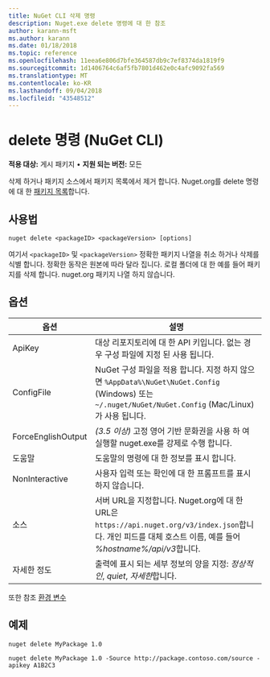 ```yaml
---
title: NuGet CLI 삭제 명령
description: Nuget.exe delete 명령에 대 한 참조
author: karann-msft
ms.author: karann
ms.date: 01/18/2018
ms.topic: reference
ms.openlocfilehash: 11eea6e806d7bfe364587db9c7ef8374da1819f9
ms.sourcegitcommit: 1d1406764c6af5fb7801d462e0c4afc9092fa569
ms.translationtype: MT
ms.contentlocale: ko-KR
ms.lasthandoff: 09/04/2018
ms.locfileid: "43548512"
---
```

# <a name="delete-command-nuget-cli"></a>delete 명령 (NuGet CLI)

**적용 대상:** 게시 패키지 &bullet; **지원 되는 버전:** 모든

삭제 하거나 패키지 소스에서 패키지 목록에서 제거 합니다. Nuget.org를 delete 명령에 대 한 [패키지 목록](../policies/deleting-packages.md)합니다.

## <a name="usage"></a>사용법

```cli
nuget delete <packageID> <packageVersion> [options]
```

여기서 `<packageID>` 및 `<packageVersion>` 정확한 패키지 나열을 취소 하거나 삭제를 식별 합니다. 정확한 동작은 원본에 따라 달라 집니다. 로컬 폴더에 대 한 예를 들어 패키지를 삭제 합니다. nuget.org 패키지 나열 하지 않습니다.

## <a name="options"></a>옵션

| 옵션 | 설명 |
| --- | --- |
| ApiKey | 대상 리포지토리에 대 한 API 키입니다. 없는 경우 구성 파일에 지정 된 사용 됩니다. |
| ConfigFile | NuGet 구성 파일을 적용 합니다. 지정 하지 않으면 `%AppData%\NuGet\NuGet.Config` (Windows) 또는 `~/.nuget/NuGet/NuGet.Config` (Mac/Linux)가 사용 됩니다.|
| ForceEnglishOutput | *(3.5 이상)*  고정 영어 기반 문화권을 사용 하 여 실행할 nuget.exe를 강제로 수행 합니다. |
| 도움말 | 도움말의 명령에 대 한 정보를 표시 합니다. |
| NonInteractive | 사용자 입력 또는 확인에 대 한 프롬프트를 표시 하지 않습니다. |
| 소스 | 서버 URL을 지정합니다. Nuget.org에 대 한 URL은 `https://api.nuget.org/v3/index.json`합니다. 개인 피드를 대체 호스트 이름, 예를 들어 *%hostname%/api/v3*합니다. |
| 자세한 정도 | 출력에 표시 되는 세부 정보의 양을 지정: *정상적인*, *quiet*, *자세한*합니다. |

또한 참조 [환경 변수](cli-ref-environment-variables.md)

## <a name="examples"></a>예제

```cli
nuget delete MyPackage 1.0

nuget delete MyPackage 1.0 -Source http://package.contoso.com/source -apikey A1B2C3
```
